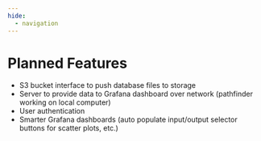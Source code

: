 ```yaml
---
hide:
  - navigation
---
```


# Planned Features

- S3 bucket interface to push database files to storage
- Server to provide data to Grafana dashboard over network (pathfinder working on local computer)
- User authentication
- Smarter Grafana dashboards (auto populate input/output selector buttons for scatter plots, etc.)